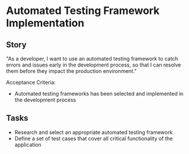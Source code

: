 #  Automated Testing Framework Implementation
## Story

"As a developer, I want to use an automated testing framework to catch errors and issues early in the development process, so that I can resolve them before they impact the production environment."

Acceptance Criteria:

- Automated testing frameworks has been selected and implemented in the development process


## Tasks
- Research and select an appropriate automated testing framework
- Define a set of test cases that cover all critical functionality of the application
